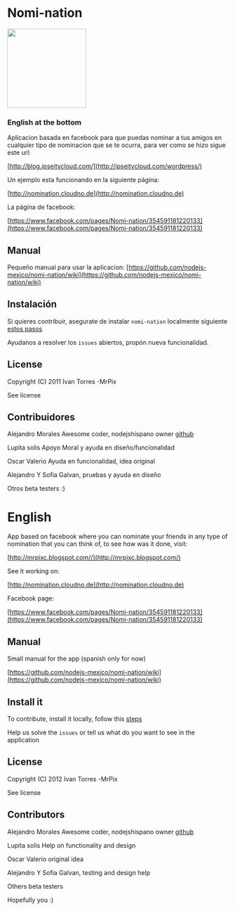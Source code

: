 # Nomi-nation
<img src="http://nomination.cloudno.de/images/ipn.png" width="180px" />

### English at the bottom

Aplicacion basada en facebook para que puedas nominar a tus amigos en cualquier tipo de nominacion que se te ocurra, para ver como se hizo sigue este url:

 [http://blog.ipseitycloud.com/](http://ipseitycloud.com/wordpress/)

Un ejemplo esta funcionando en la siguiente página:
 
 [http://nomination.cloudno.de](http://nomination.cloudno.de)

La página de facebook:

 [https://www.facebook.com/pages/Nomi-nation/354591181220133](https://www.facebook.com/pages/Nomi-nation/354591181220133)


## Manual

Pequeño manual para usar la aplicacion:
 [https://github.com/nodejs-mexico/nomi-nation/wiki](https://github.com/nodejs-mexico/nomi-nation/wiki)


## Instalación

Si quieres contribuir, asegurate de instalar `nomi-nation` localmente siguiente [estos pasos](https://github.com/nodejs-mexico/nomi-nation/wiki/Instalando-nomi-nation-Localmente)

Ayudanos a resolver los `issues` abiertos, propón nueva funcionalidad.

## License

  Copyright (C) 2011  Ivan Torres -MrPix

  See license

## Contribuidores

  Alejandro Morales Awesome coder, nodejshispano owner [github](https://github.com/alejandromg)
  
  Lupita solis Apoyo Moral y ayuda en diseño/funcionalidad
  
  Oscar Valerio Ayuda en funcionalidad, idea original
  
  Alejandro Y Sofia Galvan, pruebas y ayuda en diseño
  
  Otros beta testers :)
  
  
# English

App based on facebook where you can nominate your friends in any type of nomination that you can think of, to see how was it done, visit:


 [http://mrpixc.blogspot.com//](http://mrpixc.blogspot.com/)

See it working on:
 
 [http://nomination.cloudno.de](http://nomination.cloudno.de)

Facebook page:

 [https://www.facebook.com/pages/Nomi-nation/354591181220133](https://www.facebook.com/pages/Nomi-nation/354591181220133)


## Manual

Small manual for the app (spanish only for now)

 [https://github.com/nodejs-mexico/nomi-nation/wiki](https://github.com/nodejs-mexico/nomi-nation/wiki)


## Install it

To contribute, install it locally, follow this [steps](https://github.com/nodejs-mexico/nomi-nation/wiki/Instalando-nomi-nation-Localmente)

Help us solve the `issues` or tell us what do you want to see in the application

## License

  Copyright (C) 2012  Ivan Torres -MrPix

  See license

## Contributors

  Alejandro Morales Awesome coder, nodejshispano owner [github](https://github.com/alejandromg)
  
  Lupita solis Help on functionality and design
  
  Oscar Valerio original idea
  
  Alejandro Y Sofia Galvan, testing and design help
  
  Others beta testers
  
  Hopefully you :)
  